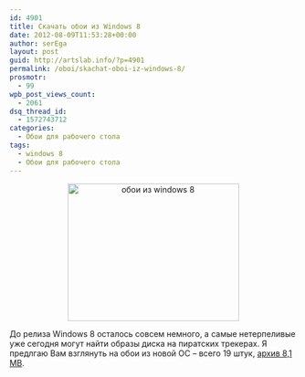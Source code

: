 ```yaml
---
id: 4901
title: Скачать обои из Windows 8
date: 2012-08-09T11:53:28+00:00
author: serEga
layout: post
guid: http://artslab.info/?p=4901
permalink: /oboi/skachat-oboi-iz-windows-8/
prosmotr:
  - 99
wpb_post_views_count:
  - 2061
dsq_thread_id:
  - 1572743712
categories:
  - Обои для рабочего стола
tags:
  - windows 8
  - Обои для рабочего стола
---
```

<center>
  <a href="http://googledrive.com/host/0B9lHVSSSdxdxd0hjdUdmRzY3Tjg/windows8_skachat_oboi.png"><img src="http://googledrive.com/host/0B9lHVSSSdxdxd0hjdUdmRzY3Tjg/windows8_skachat_oboi-300x241.png" alt="обои из windows 8" title="windows8_skachat_oboi" width="300" height="241" class="aligncenter size-medium wp-image-4902" srcset="http://googledrive.com/host/0B9lHVSSSdxdxd0hjdUdmRzY3Tjg/windows8_skachat_oboi-300x241.png 300w, http://googledrive.com/host/0B9lHVSSSdxdxd0hjdUdmRzY3Tjg/windows8_skachat_oboi.png 656w" sizes="(max-width: 300px) 100vw, 300px" /></a>
</center>

До релиза Windows 8 осталось совсем немного, а самые нетерпеливые уже сегодня могут найти образы диска на пиратских трекерах. Я предлгаю Вам взглянуть на обои из новой ОС &#8211; всего 19 штук, [архив 8,1 MB](http://misaki2009.deviantart.com/art/Windows-8-RTM-Wallpapers-317093751).